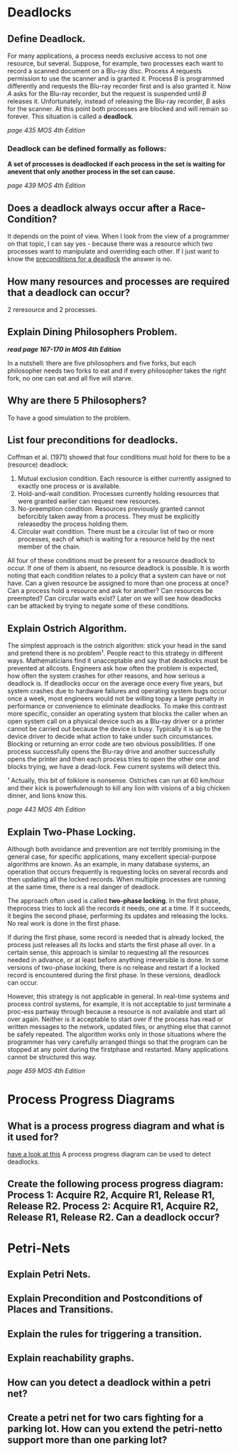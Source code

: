 # Deadlocks

## Define Deadlock.
For many applications, a process needs exclusive access to not one resource, but several. Suppose, for example, two processes each want to record a scanned document on a Blu-ray disc. Process *A* requests permission to use the scanner and is granted it. Process *B* is programmed differently and requests the Blu-ray recorder first and is also granted it. Now *A* asks for the Blu-ray recorder, but the request is suspended until *B* releases it.  Unfortunately, instead of releasing the Blu-ray recorder, *B* asks for the scanner.  At this point both processes are blocked and will remain so forever.  This situation is called a **deadlock**.

*page 435 MOS 4th Edition*

### Deadlock can be defined formally as follows:
**A  set  of  processes  is  deadlocked  if  each  process  in  the  set  is  waiting  for  anevent that only another process in the set can cause.**

*page 439 MOS 4th Edition*
## Does a deadlock always occur after a Race-Condition?
It depends on the point of view. When I look from the view of a programmer on that topic, I can say yes - because there was a resource which two processes want to manipulate and overriding each other. If I just want to know the [preconditions for a deadlock](https://github.com/ich-bin-du/OperatingSystem/tree/master/08_deadlocks#deadlock-can-be-defined-formally-as-follows) the answer is no. 

## How many resources and processes are required that a deadlock can occur?
2 reresource and 2 processes. 

## Explain Dining Philosophers Problem.
***read page 167-170 in MOS 4th Edition***

In a nutshell: there are five philosophers and five forks, but each philosopher needs two forks to eat and if every philosopher takes the right fork, no one can eat and all five will starve. 

## Why are there 5 Philosophers?
To have a good simulation to the problem. 

## List four preconditions for deadlocks.
Coffman et al. (1971) showed that four conditions must hold for there to be a (resource) deadlock:
1. Mutual exclusion condition.  Each resource is either currently assigned to exactly one process or is available.
2. Hold-and-wait  condition.  Processes  currently  holding  resources  that were granted earlier can request new resources.
3. No-preemption  condition.   Resources  previously  granted  cannot  beforcibly taken away from a process.  They must be explicitly releasedby the process holding them.
4. Circular wait condition.  There must be a circular list of two or more processes, each of which is waiting  for a resource held by the next member of the chain. 

All four of these conditions must be present for a resource deadlock to occur.  If one of them is absent, no resource deadlock is possible. It is worth noting that each condition relates to a policy that a system can have or not have. Can a given resource be assigned to more than one process at once? Can a process hold a resource and ask for another?  Can resources be preempted? Can  circular  waits  exist? Later on we will see how deadlocks can be attacked by trying to negate some of these conditions.

## Explain Ostrich Algorithm.
The simplest approach is the ostrich algorithm: stick your head in the sand and pretend there is no problem¹. People react to this strategy in different ways.  Mathematicians find it unacceptable and say that deadlocks must be prevented at allcosts. Engineers ask how often the problem is expected, how often the system crashes for other reasons, and how serious a deadlock is. If deadlocks occur on the average once every five years, but system crashes due to hardware failures and operating system bugs  occur once a week, most engineers would not be willing topay a large penalty in performance or convenience to eliminate deadlocks. To make this contrast more specific, consider an operating system that blocks the caller when an open system call on a physical device such as a Blu-ray driver or a printer cannot be carried out because the device is busy. Typically it is up  to the device driver to decide what action to take under such circumstances.  Blocking or returning an error code are two obvious possibilities. If one process successfully opens the Blu-ray drive and another successfully opens the printer and then each process tries to open the other one and blocks trying, we have a dead-lock. Few current systems will detect this.

¹ Actually, this bit of folklore is nonsense. Ostriches can run at 60 km/hour and their kick is powerfulenough to kill any lion with visions of a big chicken dinner, and lions know this.

*page 443 MOS 4th Edition*

## Explain Two-Phase Locking.

Although both avoidance and prevention are not terribly promising in the general case, for specific applications, many excellent special-purpose algorithms are known. As an example, in many database systems, an operation that occurs frequently is requesting locks on several records and then updating all the locked records. When multiple processes are running at the same time, there is a real danger of deadlock.

 The  approach  often  used  is  called **two-phase  locking**.  In the  first  phase,  theprocess tries to lock all the records it needs, one at a time.  If it succeeds, it begins the second phase, performing its updates and releasing the locks.  No real work is done in the first phase. 

If during the first phase, some record is needed that is already locked, the process  just  releases  all  its  locks  and  starts  the  first  phase  all  over.   In a certain  sense, this  approach  is  similar  to  requesting  all  the  resources  needed  in  advance,  or  at least before anything irreversible is done.  In some versions of two-phase locking, there  is  no  release  and  restart  if  a  locked  record  is  encountered  during  the  first phase.  In these versions, deadlock can occur.

However, this  strategy  is  not  applicable  in  general.  In  real-time  systems  and process control systems, for example, it is not acceptable to just terminate a proc-ess  partway  through  because  a  resource  is  not  available  and  start  all  over  again. Neither is it acceptable to start over if the process has read or written messages to the network, updated files, or anything else that cannot be safely repeated.  The algorithm  works  only  in  those  situations  where  the  programmer  has  very  carefully arranged  things  so  that  the  program  can  be  stopped  at  any  point  during  the  firstphase and restarted.  Many applications cannot be structured this way.

*page 459 MOS 4th Edition*

# Process Progress Diagrams

## What is a process progress diagram and what is it used for?
[have a look at this](https://elearning.fhws.de/pluginfile.php/1086970/mod_resource/content/0/11_Deadlocks.pdf#Outline0.2)
A process progress diagram can be used to detect deadlocks. 

## Create the following process progress diagram: Process 1: Acquire R2, Acquire R1, Release R1, Release R2. Process 2: Acquire R1, Acquire R2, Release R1, Release R2. Can a deadlock occur?

# Petri-Nets

## Explain Petri Nets.

## Explain Precondition and Postconditions of Places and Transitions.

## Explain the rules for triggering a transition.

## Explain reachability graphs.

## How can you detect a deadlock within a petri net?

## Create a petri net for two cars fighting for a parking lot. How can you extend the petri-netto support more than one parking lot?
